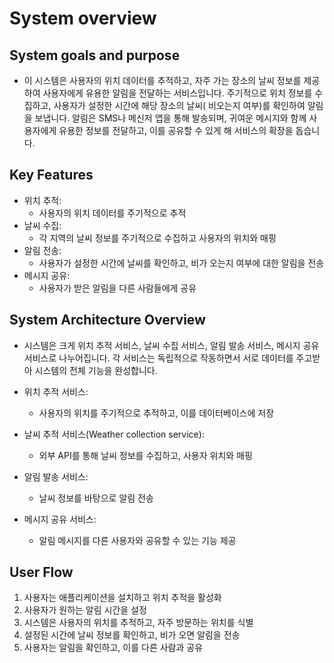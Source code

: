 # System overview

## System goals and purpose

- 이 시스템은 사용자의 위치 데이터를 추적하고, 자주 가는 장소의 날씨 정보를 제공하여 사용자에게 유용한 알림을 전달하는 서비스입니다. 주기적으로 위치 정보를 수집하고, 사용자가 설정한 시간에 해당 장소의 날씨(
  비오는지 여부)를 확인하여 알림을 보냅니다. 알림은 SMS나 메신저 앱을 통해 발송되며, 귀여운 메시지와 함께 사용자에게 유용한 정보를 전달하고, 이를 공유할 수 있게 해 서비스의 확장을 돕습니다.

## Key Features

- 위치 추적:
    - 사용자의 위치 데이터를 주기적으로 추적
- 날씨 수집:
    - 각 지역의 날씨 정보를 주기적으로 수집하고 사용자의 위치와 매핑
- 알림 전송:
    - 사용자가 설정한 시간에 날씨를 확인하고, 비가 오는지 여부에 대한 알림을 전송
- 메시지 공유:
    - 사용자가 받은 알림을 다른 사람들에게 공유

## System Architecture Overview

- 시스템은 크게 위치 추적 서비스, 날씨 수집 서비스, 알림 발송 서비스, 메시지 공유 서비스로 나누어집니다. 각 서비스는 독립적으로 작동하면서 서로 데이터를 주고받아 시스템의 전체 기능을 완성합니다.

- 위치 추적 서비스:
    - 사용자의 위치를 주기적으로 추적하고, 이를 데이터베이스에 저장
- 날씨 추적 서비스(Weather collection service):
    - 외부 API를 통해 날씨 정보를 수집하고, 사용자 위치와 매핑
- 알림 발송 서비스:
    - 날씨 정보를 바탕으로 알림 전송
- 메시지 공유 서비스:
    - 알림 메시지를 다른 사용자와 공유할 수 있는 기능 제공

## User Flow

1. 사용자는 애플리케이션을 설치하고 위치 추적을 활성화
2. 사용자가 원하는 알림 시간을 설정
3. 시스템은 사용자의 위치를 추적하고, 자주 방문하는 위치를 식별
4. 설정된 시간에 날씨 정보를 확인하고, 비가 오면 알림을 전송
5. 사용자는 알림을 확인하고, 이를 다른 사람과 공유